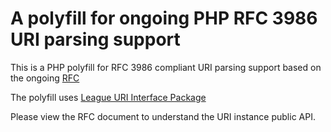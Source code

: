 # A polyfill for ongoing PHP RFC 3986 URI parsing support

This is a PHP polyfill for RFC 3986 compliant URI parsing support based on the
ongoing [RFC](https://wiki.php.net/rfc/url_parsing_api)

The polyfill uses [League URI Interface Package](https://github.com/thephpleague/uri-interfaces)

Please view the RFC document to understand the URI instance public API.
